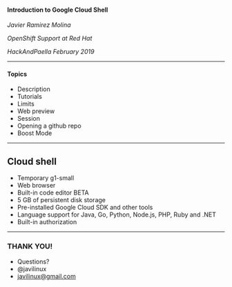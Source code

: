 #### Introduction to Google Cloud Shell

*Javier Ramirez Molina*

*OpenShift Support at Red Hat*

*HackAndPaella February 2019*

---
#### Topics

- Description
- Tutorials
- Limits
- Web preview
- Session
- Opening a github repo
- Boost Mode

---
## Cloud shell

- Temporary g1-small
- Web browser
- Built-in code editor BETA
- 5 GB of persistent disk storage
- Pre-installed Google Cloud SDK and other tools
- Language support for Java, Go, Python, Node.js, PHP, Ruby and .NET
- Built-in authorization

---
### THANK YOU!

- Questions?
- @javilinux
- javilinux@gmail.com
